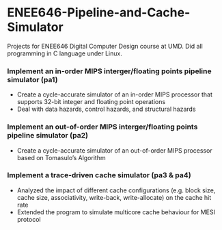 # ENEE646-Pipeline-and-Cache-Simulator
Projects for ENEE646 Digital Computer Design course at UMD. Did all programming in C language under Linux.

### Implement an in-order MIPS interger/floating points pipeline simulator (pa1)
- Create a cycle-accurate simulator of an in-order MIPS processor that supports 32-bit integer and floating point operations
- Deal with data hazards, control hazards, and structural hazards

### Implement an out-of-order MIPS interger/floating points pipeline simulator (pa2)
- Create a cycle-accurate simulator of an out-of-order MIPS processor based on Tomasulo’s Algorithm

### Implement a trace-driven cache simulator (pa3 & pa4)
- Analyzed the impact of different cache configurations (e.g. block size, cache size, associativity, write-back, write-allocate) on the cache hit rate
- Extended the program to simulate multicore cache behaviour for MESI protocol
